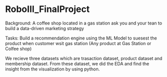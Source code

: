 # RoboIII_FinalProject

Background:
A coffee shop located in a gas station ask you and your tean to build a data-driven marketing strategy

Tasks:
Build a recommendation engine using the ML Model to suesest the product when customer wsit gas station (Any product at Gas Station or Colfee shop)

We recieve three datasets which are trasaction dataset, product dataset and membership dataset. From these dataset, we did the EDA and find the insight from the visualization by using python.
